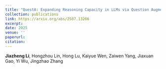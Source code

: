 ```yaml
---
title: "QuestA: Expanding Reasoning Capacity in LLMs via Question Augmentation"
collection: publications
link: https://arxiv.org/abs/2507.13266
excerpt: 
date: 2025
venue: ''
paperurl: 
citation: 
---
```

**Jiazheng Li**, Hongzhou Lin, Hong Lu, Kaiyue Wen, Zaiwen Yang, Jiaxuan Gao, Yi Wu, Jingzhao Zhang
